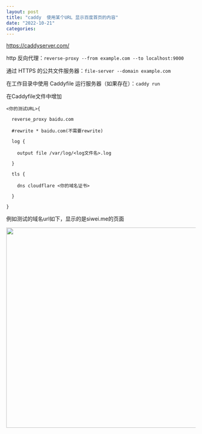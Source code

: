 ```yaml
---
layout: post
title: "caddy  使用某个URL 显示百度首页的内容"
date: "2022-10-21"
categories: 
---
```

<p><a href="https://caddyserver.com/">https://caddyserver.com/</a></p>

<p>http 反向代理：<code class="block">reverse-proxy --from example.com --to localhost:9000</code></p>

<p><font style="vertical-align:inherit">通过 HTTPS 的公共文件服务器：</font><code class="block">file-server --domain example.com</code></p>

<p><font style="vertical-align:inherit">在工作目录中使用 Caddyfile 运行服务器（如果存在）：</font><code class="block">caddy run</code></p>

<p>在Caddyfile文件中增加</p>

<pre><code>&lt;你的测试URL&gt;{

&nbsp; reverse_proxy baidu.com<br />
&nbsp; #rewrite * baidu.com(不需要rewrite)<br />
&nbsp; log {<br />
&nbsp;&nbsp;&nbsp; output file /var/log/&lt;log文件名&gt;.log<br />
&nbsp; }

&nbsp; tls {<br />
&nbsp;&nbsp;&nbsp; dns cloudflare &lt;你的域名证书&gt;<br />
&nbsp; }<br />
}</code></pre>

<p>例如测试的域名url如下，显示的是siwei.me的页面</p>

<p><img height="533" src="/uploads/ckeditor/pictures/602/image-20221021172352-1.png" width="1821" /></p>

